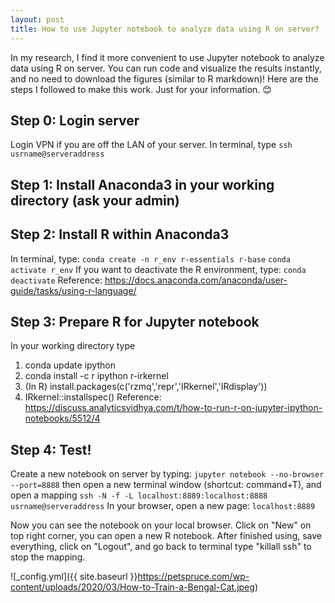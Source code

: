 ```yaml
---
layout: post
title: How to use Jupyter notebook to analyze data using R on server?
---
```


In my research, I find it more convenient to use Jupyter notebook to analyze data using R on server. You can run code and visualize the results instantly, and no need to download the figures (similar to R markdown)! Here are the steps I followed to make this work. Just for your information. 😊

## Step 0: Login server
Login VPN if you are off the LAN of your server.
In terminal, type `ssh usrname@serveraddress`

## Step 1: Install Anaconda3 in your working directory (ask your admin)
## Step 2: Install R within Anaconda3
In terminal, type:
`conda create -n r_env r-essentials r-base`
`conda activate r_env`
If you want to deactivate the R environment, type:
`conda deactivate`
Reference: https://docs.anaconda.com/anaconda/user-guide/tasks/using-r-language/

## Step 3: Prepare R for Jupyter notebook
In your working directory type
1. conda update ipython
2. conda install -c r ipython r-irkernel
3. (In R) install.packages(c('rzmq','repr','IRkernel','IRdisplay'))
4. IRkernel::installspec()
Reference: https://discuss.analyticsvidhya.com/t/how-to-run-r-on-jupyter-ipython-notebooks/5512/4

## Step 4: Test!
Create a new notebook on server by typing: 
`jupyter notebook --no-browser --port=8888`
then open a new terminal window (shortcut: command+T), and open a mapping
`ssh -N -f -L localhost:8889:localhost:8888 usrname@serveraddress`
In your browser, open a new page:
`localhost:8889`

Now you can see the notebook on your local browser. Click on "New" on top right corner, you can open a new R notebook. After finished using, save everything, click on "Logout", and go back to terminal type "killall ssh" to stop the mapping. 

![_config.yml]({{ site.baseurl }}https://petspruce.com/wp-content/uploads/2020/03/How-to-Train-a-Bengal-Cat.jpeg)
